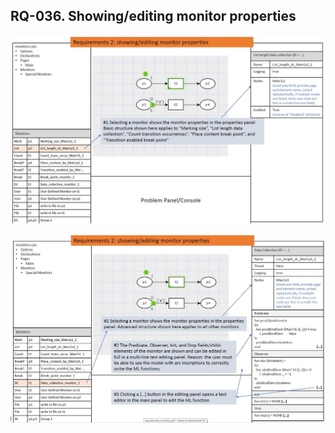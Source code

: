 ## RQ-036. Showing/editing monitor properties

![image](/development/requirements/image/011.jpg)

![image](/development/requirements/image/012.jpg)
